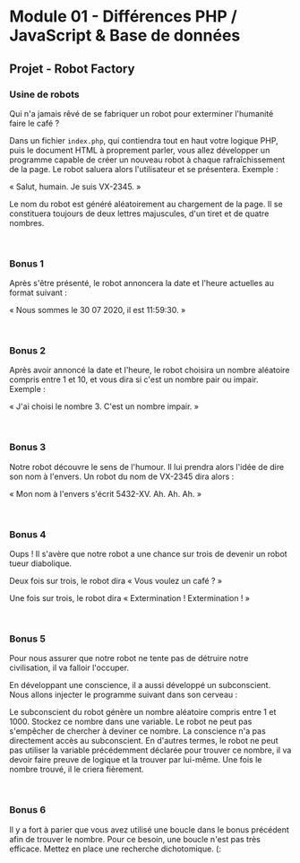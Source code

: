 # Module 01 - Différences PHP / JavaScript & Base de données

## Projet - Robot Factory

### Usine de robots

Qui n'a jamais rêvé de se fabriquer un robot pour exterminer l'humanité faire le café ?

Dans un fichier `index.php`, qui contiendra tout en haut votre logique PHP, puis le document HTML à proprement parler, vous allez développer un programme capable de créer un nouveau robot à chaque rafraîchissement de la page. Le robot saluera alors l'utilisateur et se présentera. Exemple :

« Salut, humain. Je suis VX-2345. »

Le nom du robot est généré aléatoirement au chargement de la page. Il se constituera toujours de deux lettres majuscules, d'un tiret et de quatre nombres.

&nbsp;

### Bonus 1

Après s'être présenté, le robot annoncera la date et l'heure actuelles au format suivant :

« Nous sommes le 30 07 2020, il est 11:59:30. »

&nbsp;

### Bonus 2

Après avoir annoncé la date et l'heure, le robot choisira un nombre aléatoire compris entre 1 et 10, et vous dira si c'est un nombre pair ou impair. Exemple :

« J'ai choisi le nombre 3. C'est un nombre impair. »

&nbsp;

### Bonus 3

Notre robot découvre le sens de l'humour. Il lui prendra alors l'idée de dire son nom à l'envers. Un robot du nom de VX-2345 dira alors :

« Mon nom à l'envers s'écrit 5432-XV. Ah. Ah. Ah. »

&nbsp;

### Bonus 4

Oups ! Il s'avère que notre robot a une chance sur trois de devenir un robot tueur diabolique.

Deux fois sur trois, le robot dira « Vous voulez un café ? »

Une fois sur trois, le robot dira « Extermination ! Extermination ! »

&nbsp;

### Bonus 5

Pour nous assurer que notre robot ne tente pas de détruire notre civilisation, il va falloir l'occuper.

En développant une conscience, il a aussi développé un subconscient. Nous allons injecter le programme suivant dans son cerveau :

Le subconscient du robot génère un nombre aléatoire compris entre 1 et 1000. Stockez ce nombre dans une variable.
Le robot ne peut pas s'empêcher de chercher à deviner ce nombre. La conscience n'a pas directement accès au subconscient. En d'autres termes, le robot ne peut pas utiliser la variable précédemment déclarée pour trouver ce nombre, il va devoir faire preuve de logique et la trouver par lui-même.
Une fois le nombre trouvé, il le criera fièrement.

&nbsp;

### Bonus 6

Il y a fort à parier que vous avez utilisé une boucle dans le bonus précédent afin de trouver le nombre. Pour ce besoin, une boucle n'est pas très efficace. Mettez en place une recherche dichotomique. (:
